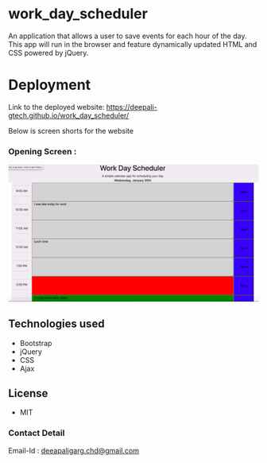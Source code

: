 # work_day_scheduler
An application that allows a user to save events for each hour of the day.
This app will run in the browser and feature dynamically updated HTML and CSS powered by jQuery.


# Deployment
Link to the deployed website: https://deepali-gtech.github.io/work_day_scheduler/


Below is screen shorts for the website

### Opening Screen : 
![Website](./work_day.png)
## Technologies used
* Bootstrap
* jQuery
* CSS
* Ajax

## License 
* MIT

### Contact Detail 
Email-Id : deeapaligarg.chd@gmail.com
